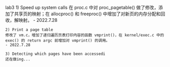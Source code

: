 lab3
	1) Speed up system calls 
	在 proc.c 中对 proc_pagetable() 做了修改，添加了共享页的映射；在 allocproc() 和 freeproc() 中增加了对新页的内存分配和回收，解映射。
	- 2022.7.28

	2) Print a page table
	修改了 vm.c，增加了递归遍历页表打印内容的函数 vmprint()，在 kernel/exec.c 中的 exec() 的 return argc 前增加对 vmprint() 的调用。
	- 2022.7.28

	3) Detecting which pages have been accessedi
	还在做ing...
 
